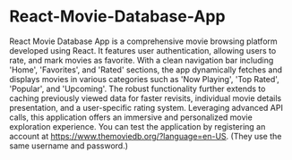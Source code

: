 # React-Movie-Database-App
React Movie Database App is a comprehensive movie browsing platform developed using React. It features user authentication, allowing users to rate, and mark movies as favorite. With a clean navigation bar including 'Home', 'Favorites', and 'Rated' sections, the app dynamically fetches and displays movies in various categories such as 'Now Playing', 'Top Rated', 'Popular', and 'Upcoming'. The robust functionality further extends to caching previously viewed data for faster revisits, individual movie details presentation, and a user-specific rating system. Leveraging advanced API calls, this application offers an immersive and personalized movie exploration experience.
You can test the application by registering an account at https://www.themoviedb.org/?language=en-US. (They use the same username and password.)
